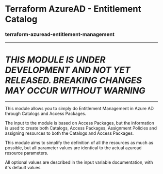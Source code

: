 # Terraform AzureAD - Entitlement Catalog
### terraform-azuread-entitlement-management

---

# ***THIS MODULE IS UNDER DEVELOPMENT AND NOT YET RELEASED. BREAKING CHANGES MAY OCCUR WITHOUT WARNING***

---

This module allows you to simply do Entitlement Management in Azure AD through Catalogs and Access Packages. 

The input to the module is based on Access Packages, but the information is used to create both Catalogs, Access Packages, Assignment Policies and assigning resources to both the Catalogs and Access Packages.

This module aims to simplify the definition of all the resources as much as possible, but all parameter values are identical to the actual azuread resource parameters.

All optional values are described in the input variable documentation, with it's default values.